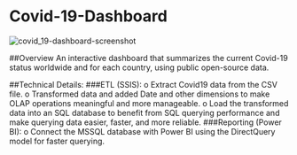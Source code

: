 # Covid-19-Dashboard
![covid_19-dashboard-screenshot](https://user-images.githubusercontent.com/68505433/156105718-f319eec8-f259-46c7-9878-696daab4410d.png)

##Overview
An interactive dashboard that summarizes the current Covid-19 
status worldwide and for each country, using public open-source 
data.

##Technical Details:
###ETL (SSIS):
o Extract Covid19 data from the CSV file.
o Transformed data and added Date and other dimensions to make OLAP operations meaningful and more manageable.
o Load the transformed data into an SQL database to benefit from SQL querying performance and make querying data easier, faster, and more reliable.
###Reporting (Power BI):
o Connect the MSSQL database with Power BI using the DirectQuery model for faster querying.
